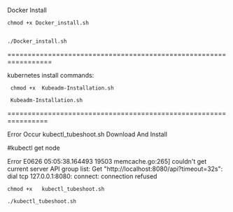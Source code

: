 Docker Install 


    chmod +x Docker_install.sh

  
    ./Docker_install.sh

=================================================================






kubernetes install commands:

     chmod +x  Kubeadm-Installation.sh
  
     Kubeadm-Installation.sh

================================================================

Error Occur  kubectl_tubeshoot.sh  Download And Install 



#kubectl get node




Error
E0626 05:05:38.164493   19503 memcache.go:265] couldn't get current server API group list: Get "http://localhost:8080/api?timeout=32s": dial tcp 127.0.0.1:8080: connect: connection refused



  


    chmod +x   kubectl_tubeshoot.sh
          
    ./kubectl_tubeshoot.sh
